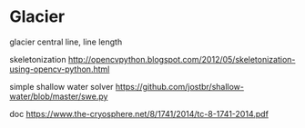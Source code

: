 # Glacier
glacier central line, line length

skeletonization
http://opencvpython.blogspot.com/2012/05/skeletonization-using-opencv-python.html

simple shallow water solver
https://github.com/jostbr/shallow-water/blob/master/swe.py

doc
https://www.the-cryosphere.net/8/1741/2014/tc-8-1741-2014.pdf
